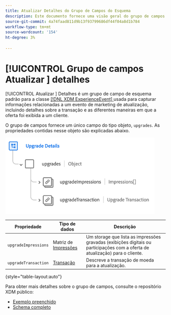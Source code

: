 ```yaml
---
title: Atualizar Detalhes do Grupo de Campos do Esquema
description: Este documento fornece uma visão geral do grupo de campos Detalhes da atualização.
source-git-commit: 4a74faad811d9b13f93799686df44f04a8d1b784
workflow-type: tm+mt
source-wordcount: '154'
ht-degree: 3%

---
```


# [!UICONTROL Grupo de campos Atualizar ] detalhes

[!UICONTROL Atualizar ] Detalhes é um grupo de campo de esquema padrão para a classe  [[!DNL XDM ExperienceEvent] ](../../classes/experienceevent.md) usada para capturar informações relacionadas a um evento de marketing de atualização, incluindo detalhes sobre a transação e as diferentes maneiras em que a oferta foi exibida a um cliente.

O grupo de campos fornece um único campo do tipo objeto, `upgrades`. As propriedades contidas nesse objeto são explicadas abaixo.

![Estrutura de detalhes da atualização](../../images/field-groups/upgrade-details.png)

| Propriedade | Tipo de dados | Descrição |
| --- | --- | --- |
| `upgradeImpressions` | Matriz de [Impressões](../../data-types/impressions.md) | Um storage que lista as impressões gravadas (exibições digitais ou participações com a oferta de atualização) para o cliente. |
| `upgradeTransaction` | [Transação](../../data-types/transaction.md) | Descreve a transação de moeda para a atualização. |

{style=&quot;table-layout:auto&quot;}

Para obter mais detalhes sobre o grupo de campos, consulte o repositório XDM público:

* [Exemplo preenchido](https://github.com/adobe/xdm/blob/master/components/fieldgroups/experience-event/industry-verticals/experienceevent-upgrade-details.example.1.json)
* [Schema completo](https://github.com/adobe/xdm/blob/master/components/fieldgroups/experience-event/industry-verticals/experienceevent-upgrade-details.schema.json)
